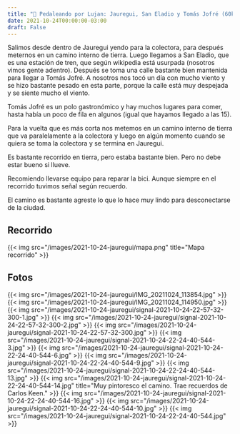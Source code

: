```yaml
---
title: "🚴 Pedaleando por Lujan: Jauregui, San Eladio y Tomás Jofré (60km)"
date: 2021-10-24T00:00:00-03:00
draft: False
---
```


Salimos desde dentro de Jauregui yendo para la colectora, para después meternos en un camino interno de tierra. 
Luego llegamos a San Eladio, que es una estación de tren, que según wikipedia está usurpada (nosotros vimos gente adentro).
Después se toma una calle bastante bien mantenida para llegar a Tomás Jofré. A nosotros nos tocó un día con mucho viento y se hizo bastante pesado en esta parte, porque la calle está muy despejada y se siente mucho el viento.

Tomás Jofré es un polo gastronómico y hay muchos lugares para comer, hasta había un poco de fila en algunos (igual que hayamos llegado a las 15). 

Para la vuelta que es más corta nos metemos en un camino interno de tierra que va paralelamente a la colectora y luego en algún momento cuando se quiera se toma la colectora y se termina en Jauregui.

Es bastante recorrido en tierra, pero estaba bastante bien. Pero no debe estar bueno si llueve.

Recomiendo llevarse equipo para reparar la bici. Aunque siempre en el recorrido tuvimos señal según recuerdo.

El camino es bastante agreste lo que lo hace muy lindo para desconectarse de la ciudad.

## Recorrido
{{< img src="/images/2021-10-24-jauregui/mapa.png" title="Mapa recorrido" >}}


## Fotos
{{< img src="/images/2021-10-24-jauregui/IMG_20211024_113854.jpg" >}}
{{< img src="/images/2021-10-24-jauregui/IMG_20211024_114950.jpg" >}}
{{< img src="/images/2021-10-24-jauregui/signal-2021-10-24-22-57-32-300-1.jpg" >}}
{{< img src="/images/2021-10-24-jauregui/signal-2021-10-24-22-57-32-300-2.jpg" >}}
{{< img src="/images/2021-10-24-jauregui/signal-2021-10-24-22-57-32-300.jpg" >}}
{{< img src="/images/2021-10-24-jauregui/signal-2021-10-24-22-24-40-544-3.jpg" >}}
{{< img src="/images/2021-10-24-jauregui/signal-2021-10-24-22-24-40-544-6.jpg" >}}
{{< img src="/images/2021-10-24-jauregui/signal-2021-10-24-22-24-40-544-9.jpg" >}}
{{< img src="/images/2021-10-24-jauregui/signal-2021-10-24-22-24-40-544-13.jpg" >}}
{{< img src="/images/2021-10-24-jauregui/signal-2021-10-24-22-24-40-544-14.jpg" title="Muy pintoresco el camino. Trae recuerdos de Carlos Keen." >}}
{{< img src="/images/2021-10-24-jauregui/signal-2021-10-24-22-24-40-544-16.jpg" >}}
{{< img src="/images/2021-10-24-jauregui/signal-2021-10-24-22-24-40-544-10.jpg" >}}
{{< img src="/images/2021-10-24-jauregui/signal-2021-10-24-22-24-40-544.jpg" >}}